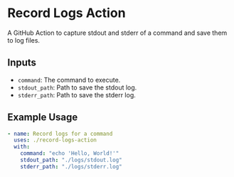 # Record Logs Action

A GitHub Action to capture stdout and stderr of a command and save them to log files.

## Inputs

- `command`: The command to execute.
- `stdout_path`: Path to save the stdout log.
- `stderr_path`: Path to save the stderr log.

## Example Usage

```yaml
- name: Record logs for a command
  uses: ./record-logs-action
  with:
    command: "echo 'Hello, World!'"
    stdout_path: "./logs/stdout.log"
    stderr_path: "./logs/stderr.log"
